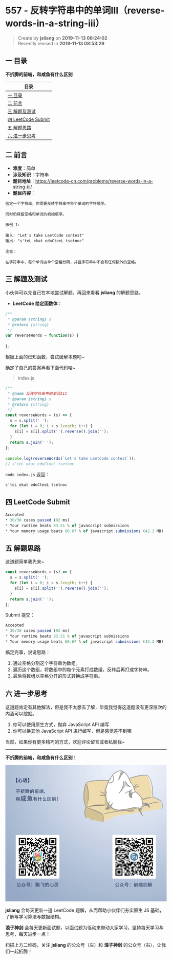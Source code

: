 557 - 反转字符串中的单词III（reverse-words-in-a-string-iii）
===

> Create by **jsliang** on **2019-11-13 08:24:02**  
> Recently revised in **2019-11-13 08:53:29**

## 一 目录

**不折腾的前端，和咸鱼有什么区别**

| 目录 |
| --- | 
| [一 目录](#chapter-one) | 
| [二 前言](#chapter-two) |
| [三 解题及测试](#chapter-three) |
| [四 LeetCode Submit](#chapter-four) |
| [五 解题思路](#chapter-five) |
| [六 进一步思考](#chapter-six) |

## 二 前言



* **难度**：简单
* **涉及知识**：字符串
* **题目地址**：https://leetcode-cn.com/problems/reverse-words-in-a-string-iii/
* **题目内容**：

```
给定一个字符串，你需要反转字符串中每个单词的字符顺序。

同时仍保留空格和单词的初始顺序。

示例 1:

输入: "Let's take LeetCode contest"
输出: "s'teL ekat edoCteeL tsetnoc" 

注意：

在字符串中，每个单词由单个空格分隔，并且字符串中不会有任何额外的空格。
```

## 三 解题及测试



小伙伴可以先自己在本地尝试解题，再回来看看 **jsliang** 的解题思路。

* **LeetCode 给定函数体**：

```js
/**
 * @param {string} s
 * @return {string}
 */
var reverseWords = function(s) {
    
};
```

根据上面的已知函数，尝试破解本题吧~

确定了自己的答案再看下面代码哈~

> index.js

```js
/**
 * @name 反转字符串中的单词III
 * @param {string} s
 * @return {string}
 */
const reverseWords = (s) => {
  s = s.split(' ');
  for (let i = 0; i < s.length; i++) {
    s[i] = s[i].split('').reverse().join('');
  }
  return s.join(' ');
};

console.log(reverseWords(`Let's take LeetCode contest`));
// s'teL ekat edoCteeL tsetnoc
```

`node index.js` 返回：

```
s'teL ekat edoCteeL tsetnoc
```

## 四 LeetCode Submit



```js
Accepted
* 30/30 cases passed (92 ms)
* Your runtime beats 83.51 % of javascript submissions
* Your memory usage beats 60.67 % of javascript submissions (42.3 MB)
```

## 五 解题思路



这道题简单我先来~

```js
const reverseWords = (s) => {
  s = s.split(' ');
  for (let i = 0; i < s.length; i++) {
    s[i] = s[i].split('').reverse().join('');
  }
  return s.join(' ');
};
```

Submit 提交：

```js
Accepted
* 30/30 cases passed (92 ms)
* Your runtime beats 83.51 % of javascript submissions
* Your memory usage beats 60.67 % of javascript submissions (42.3 MB)
```

搞定完事，说说思路：

1. 通过空格分割这个字符串为数组。
2. 遍历这个数组，将数组中的每个元素打成数组，反转后再打成字符串。
3. 最后将数组以空格分开的形式转换成字符串。

## 六 进一步思考



这道题肯定有其他解法，但是我不太想去了解，毕竟我觉得这道题没有更深层次的内涵可以挖掘。

1. 你可以使用原生方式，抛弃 JavaScript API 编写
2. 你可以换其他 JavaScript API 进行编写，但是感觉差不到哪

当然，如果你有更多精巧的方式，欢迎评论留言或者私聊我~

---

**不折腾的前端，和咸鱼有什么区别！**

![图](../../../public-repertory/img/z-index-small.png)

**jsliang** 会每天更新一道 LeetCode 题解，从而帮助小伙伴们夯实原生 JS 基础，了解与学习算法与数据结构。

**浪子神剑** 会每天更新面试题，以面试题为驱动来带动大家学习，坚持每天学习与思考，每天进步一点！

扫描上方二维码，关注 **jsliang** 的公众号（左）和 **浪子神剑** 的公众号（右），让我们一起折腾！

